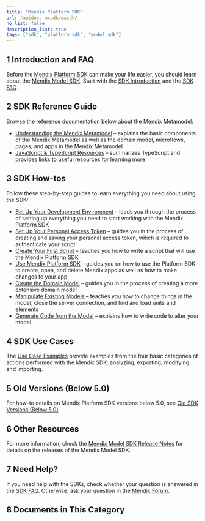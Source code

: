 ```yaml
---
title: "Mendix Platform SDK"
url: /apidocs-mxsdk/mxsdk/
no_list: false
description_list: true
tags: ["sdk", "platform sdk", "model sdk"]
---
```


## 1 Introduction and FAQ

Before the [Mendix Platform SDK](https://apidocs.rnd.mendix.com/platformsdk/latest/index.html) can make your life easier, you should learn about the [Mendix Model SDK](https://apidocs.rnd.mendix.com/modelsdk/latest/index.html). Start with the [SDK Introduction](/apidocs-mxsdk/mxsdk/sdk-intro/) and the [SDK FAQ](/apidocs-mxsdk/mxsdk/sdk-faq/). 

## 2 SDK Reference Guide

Browse the reference documentation below about the Mendix Metamodel:

* [Understanding the Mendix Metamodel](/apidocs-mxsdk/mxsdk/understanding-the-metamodel/) – explains the basic components of the Mendix Metamodel as well as the domain model, microflows, pages, and apps in the Mendix Metamodel
* [JavaScript & TypeScript Resources](/apidocs-mxsdk/mxsdk/javascript-typescript-resources/) – summarizes TypeScript and provides links to useful resources for learning more

## 3 SDK How-tos

Follow these step-by-step guides to learn everything you need about using the SDK:

* [Set Up Your Development Environment](/apidocs-mxsdk/mxsdk/setting-up-your-development-environment/) – leads you through the process of setting up everything you need to start working with the Mendix Platform SDK
* [Set Up Your Personal Access Token](/apidocs-mxsdk/mxsdk/setup-your-pat/) – guides you in the process of creating and saving your personal access token, which is required to authenticate your script
* [Create Your First Script](/apidocs-mxsdk/mxsdk/creating-your-first-script/) – teaches you how to write a script that will use the Mendix Platform SDK
* [Use Mendix Platform SDK](/apidocs-mxsdk/mxsdk/using-platform-sdk/) – guides you on how to use the Platform SDK to create, open, and delete Mendix apps as well as how to make changes to your app
* [Create the Domain Model](/apidocs-mxsdk/mxsdk/creating-the-domain-model/) – guides you in the process of creating a more extensive domain model
* [Manipulate Existing Models](/apidocs-mxsdk/mxsdk/manipulating-existing-models/) – teaches you how to change things in the model, close the server connection, and find and load units and elements
* [Generate Code from the Model](/apidocs-mxsdk/mxsdk/generating-code-from-the-model/) – explains how to write code to alter your model

## 4 SDK Use Cases

The [Use Case Examples](/apidocs-mxsdk/mxsdk/sdk-use-cases/) provide examples from the four basic categories of actions performed with the Mendix SDK: analyzing, exporting, modifying and importing.

## 5 Old Versions (Below 5.0)

For how-to details on Mendix Platform SDK versions below 5.0, see [Old SDK Versions (Below 5.0)](/apidocs-mxsdk/mxsdk/sdk-howtos/).

## 6 Other Resources

For more information, check the [Mendix Model SDK Release Notes](/releasenotes/sdk/model-sdk/) for details on the releases of the Mendix Model SDK.

## 7 Need Help?

If you need help with the SDKs, check whether your question is answered in the [SDK FAQ](/apidocs-mxsdk/mxsdk/sdk-faq/). Otherwise, ask your question in the [Mendix Forum](https://forum.mendixcloud.com/). 

## 8 Documents in This Category
